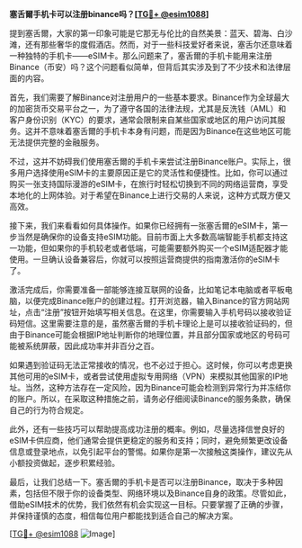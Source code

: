 **塞舌爾手机卡可以注册binance吗？[[TG💪+ @esim1088](https://t.me/s/esim1088)]**

提到塞舌爾，大家的第一印象可能是它那无与伦比的自然美景：蓝天、碧海、白沙滩，还有那些奢华的度假酒店。然而，对于一些科技爱好者来说，塞舌尔还意味着一种独特的手机卡——eSIM卡。那么问题来了，塞舌爾的手机卡能用来注册Binance（币安）吗？这个问题看似简单，但背后其实涉及到了不少技术和法律层面的内容。

首先，我们需要了解Binance对注册用户的一些基本要求。Binance作为全球最大的加密货币交易平台之一，为了遵守各国的法律法规，尤其是反洗钱（AML）和客户身份识别（KYC）的要求，通常会限制来自某些国家或地区的用户访问其服务。这并不意味着塞舌爾的手机卡本身有问题，而是因为Binance在这些地区可能无法提供完整的金融服务。

不过，这并不妨碍我们使用塞舌爾的手机卡来尝试注册Binance账户。实际上，很多用户选择使用eSIM卡的主要原因正是它的灵活性和便捷性。比如，你可以通过购买一张支持国际漫游的eSIM卡，在旅行时轻松切换到不同的网络运营商，享受本地化的上网体验。对于希望在Binance上进行交易的人来说，这种方式既方便又高效。

接下来，我们来看看如何具体操作。如果你已经拥有一张塞舌爾的eSIM卡，第一步当然是确保你的设备支持eSIM功能。目前市面上大多数高端智能手机都支持这一功能，但如果你的手机较老或者低端，可能需要额外购买一个eSIM适配器才能使用。一旦确认设备兼容后，你就可以按照运营商提供的指南激活你的eSIM卡了。

激活完成后，你需要准备一部能够连接互联网的设备，比如笔记本电脑或者平板电脑，以便完成Binance账户的创建过程。打开浏览器，输入Binance的官方网站网址，点击“注册”按钮开始填写相关信息。在这里，你需要输入手机号码以接收验证码短信。这里需要注意的是，虽然塞舌爾的手机卡理论上是可以接收验证码的，但由于Binance可能会根据IP地址判断你的地理位置，并且部分国家或地区的号码可能被系统屏蔽，因此成功率并非百分之百。

如果遇到验证码无法正常接收的情况，也不必过于担心。这时候，你可以考虑更换其他可用的eSIM卡，或者尝试使用虚拟专用网络（VPN）来模拟其他国家的IP地址。当然，这种方法存在一定风险，因为Binance可能会检测到异常行为并冻结你的账户。所以，在采取这种措施之前，请务必仔细阅读Binance的服务条款，确保自己的行为符合规定。

此外，还有一些技巧可以帮助提高成功注册的概率。例如，尽量选择信誉良好的eSIM卡供应商，他们通常会提供更稳定的服务和支持；同时，避免频繁更改设备信息或登录地点，以免引起平台的警惕。如果你是第一次接触这类操作，建议先从小额投资做起，逐步积累经验。

最后，让我们总结一下。塞舌爾的手机卡是否可以注册Binance，取决于多种因素，包括但不限于你的设备类型、网络环境以及Binance自身的政策。尽管如此，借助eSIM技术的优势，我们依然有机会实现这一目标。只要掌握了正确的步骤，并保持谨慎的态度，相信每位用户都能找到适合自己的解决方案。

[[TG💪+ @esim1088](https://t.me/s/esim1088) ![Image](https://i.postimg.cc/4NQfJmqS/Snipaste-2025-05-13-00-14-12.png)]